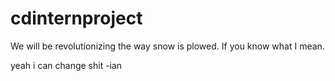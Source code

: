 # cdinternproject
We will be revolutionizing the way snow is plowed. If you know what I mean.

yeah i can change shit -ian